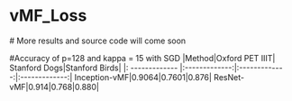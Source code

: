 # vMF_Loss
# More results and source code will come soon

#Accuracy of p=128 and kappa = 15 with SGD
|Method|Oxford PET IIIT| Stanford Dogs|Stanford Birds|
|: ------------- |:-------------:|:-------------:|:-------------:|
Inception-vMF|0.9064|0.7601|0.876|
ResNet-vMF|0.914|0.768|0.880|


